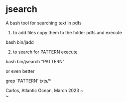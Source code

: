 # jsearch
A bash tool for searching text in pdfs

1. to add files copy them to the folder pdfs and execute

  bash bin/jadd

2. to search for PATTERN execute

  bash bin/jsearch "PATTERN"

or even better

  grep 'PATTERN' txts/*


Carlos, Atlantic Ocean, March 2023
~                                                                               
~                             
